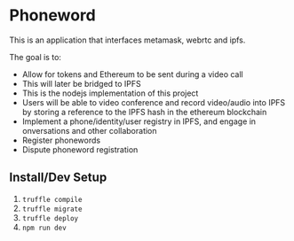 # Phoneword
This is an application that interfaces metamask, webrtc and ipfs.

The goal is to:
* Allow for tokens and Ethereum to be sent during a video call
* This will later be bridged to IPFS
* This is the nodejs implementation of this project
* Users will be able to video conference and record video/audio into IPFS by storing a reference to the IPFS hash in the ethereum blockchain
* Implement a phone/identity/user registry in IPFS, and engage in onversations and other collaboration
* Register phonewords
* Dispute phoneword registration
## Install/Dev Setup
1. `truffle compile`
1. `truffle migrate`
1. `truffle deploy`
1. `npm run dev`
